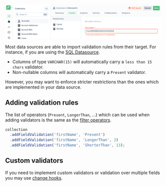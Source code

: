 ![A field failing validation](../../assets/field-validation-error.png)

Most data sources are able to import validation rules from their target.
For instance, if you are using the [SQL Datasource](../../datasources/provided/sql.md).

- Columns of type `VARCHAR(15)` will automatically carry a `less than 15 chars` validator.
- Non-nullable columns will automatically carry a `Present` validator.

However, you may want to enforce stricter restrictions than the ones which are implemented in your data source.

## Adding validation rules

The list of operators (`Present`, `LongerThan`, ...) which can be used when adding validators is the same as the [filter operators](../../under-the-hood/queries/filters.md#operators).

```javascript
collection
  .addFieldValidation('firstName', 'Present')
  .addFieldValidation('firstName', 'LongerThan', 2)
  .addFieldValidation('firstName', 'ShorterThan', 13);
```

## Custom validators

If you need to implement custom validators or validation over multiple fields you may use [change hooks](../hooks/README.md).
